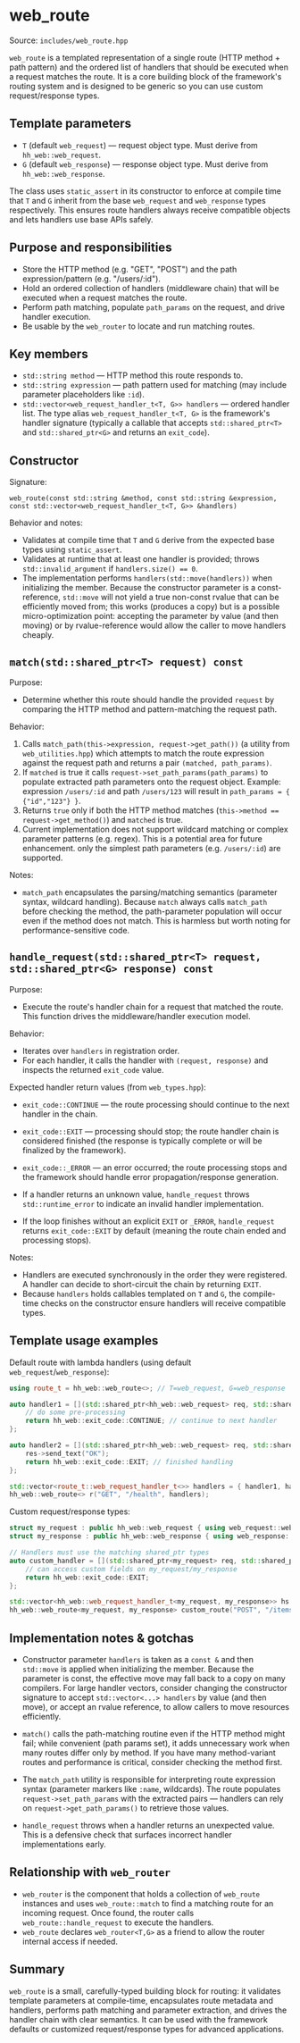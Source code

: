# web_route

Source: `includes/web_route.hpp`

`web_route` is a templated representation of a single route (HTTP method + path pattern) and the ordered list of handlers that should be executed when a request matches the route. It is a core building block of the framework's routing system and is designed to be generic so you can use custom request/response types.

## Template parameters

- `T` (default `web_request`) — request object type. Must derive from `hh_web::web_request`.
- `G` (default `web_response`) — response object type. Must derive from `hh_web::web_response`.

The class uses `static_assert` in its constructor to enforce at compile time that `T` and `G` inherit from the base `web_request` and `web_response` types respectively. This ensures route handlers always receive compatible objects and lets handlers use base APIs safely.

## Purpose and responsibilities

- Store the HTTP method (e.g. "GET", "POST") and the path expression/pattern (e.g. "/users/:id").
- Hold an ordered collection of handlers (middleware chain) that will be executed when a request matches the route.
- Perform path matching, populate `path_params` on the request, and drive handler execution.
- Be usable by the `web_router` to locate and run matching routes.

## Key members

- `std::string method` — HTTP method this route responds to.
- `std::string expression` — path pattern used for matching (may include parameter placeholders like `:id`).
- `std::vector<web_request_handler_t<T, G>> handlers` — ordered handler list. The type alias `web_request_handler_t<T, G>` is the framework's handler signature (typically a callable that accepts `std::shared_ptr<T>` and `std::shared_ptr<G>` and returns an `exit_code`).

## Constructor

Signature:

`web_route(const std::string &method, const std::string &expression, const std::vector<web_request_handler_t<T, G>> &handlers)`

Behavior and notes:

- Validates at compile time that `T` and `G` derive from the expected base types using `static_assert`.
- Validates at runtime that at least one handler is provided; throws `std::invalid_argument` if `handlers.size() == 0`.
- The implementation performs `handlers(std::move(handlers))` when initializing the member. Because the constructor parameter is a const-reference, `std::move` will not yield a true non-const rvalue that can be efficiently moved from; this works (produces a copy) but is a possible micro-optimization point: accepting the parameter by value (and then moving) or by rvalue-reference would allow the caller to move handlers cheaply.

##  `match(std::shared_ptr<T> request) const`

Purpose:

- Determine whether this route should handle the provided `request` by comparing the HTTP method and pattern-matching the request path.

Behavior:

1. Calls `match_path(this->expression, request->get_path())` (a utility from `web_utilities.hpp`) which attempts to match the route expression against the request path and returns a pair `(matched, path_params)`.
2. If `matched` is true it calls `request->set_path_params(path_params)` to populate extracted path parameters onto the request object. Example: expression `/users/:id` and path `/users/123` will result in `path_params = { {"id","123"} }`.
3. Returns `true` only if both the HTTP method matches (`this->method == request->get_method()`) and `matched` is true.
4. Current implementation does not support wildcard matching or complex parameter patterns (e.g. regex). This is a potential area for future enhancement. only the simplest path parameters (e.g. `/users/:id`) are supported.

Notes:

- `match_path` encapsulates the parsing/matching semantics (parameter syntax, wildcard handling). Because `match` always calls `match_path` before checking the method, the path-parameter population will occur even if the method does not match. This is harmless but worth noting for performance-sensitive code.

## `handle_request(std::shared_ptr<T> request, std::shared_ptr<G> response) const`

Purpose:

- Execute the route's handler chain for a request that matched the route. This function drives the middleware/handler execution model.

Behavior:

- Iterates over `handlers` in registration order.
- For each handler, it calls the handler with `(request, response)` and inspects the returned `exit_code` value.

Expected handler return values (from `web_types.hpp`):

- `exit_code::CONTINUE` — the route processing should continue to the next handler in the chain.
- `exit_code::EXIT` — processing should stop; the route handler chain is considered finished (the response is typically complete or will be finalized by the framework).
- `exit_code::_ERROR` — an error occurred; the route processing stops and the framework should handle error propagation/response generation.

- If a handler returns an unknown value, `handle_request` throws `std::runtime_error` to indicate an invalid handler implementation.
- If the loop finishes without an explicit `EXIT` or `_ERROR`, `handle_request` returns `exit_code::EXIT` by default (meaning the route chain ended and processing stops).

Notes:

- Handlers are executed synchronously in the order they were registered. A handler can decide to short-circuit the chain by returning `EXIT`.
- Because `handlers` holds callables templated on `T` and `G`, the compile-time checks on the constructor ensure handlers will receive compatible types.

## Template usage examples

Default route with lambda handlers (using default `web_request`/`web_response`):

```cpp
using route_t = hh_web::web_route<>; // T=web_request, G=web_response

auto handler1 = [](std::shared_ptr<hh_web::web_request> req, std::shared_ptr<hh_web::web_response> res) -> hh_web::exit_code {
    // do some pre-processing
    return hh_web::exit_code::CONTINUE; // continue to next handler
};

auto handler2 = [](std::shared_ptr<hh_web::web_request> req, std::shared_ptr<hh_web::web_response> res) -> hh_web::exit_code {
    res->send_text("OK");
    return hh_web::exit_code::EXIT; // finished handling
};

std::vector<route_t::web_request_handler_t<>> handlers = { handler1, handler2 };
hh_web::web_route<> r("GET", "/health", handlers);
```

Custom request/response types:

```cpp
struct my_request : public hh_web::web_request { using web_request::web_request; /* custom fields */ };
struct my_response : public hh_web::web_response { using web_response::web_response; /* custom helpers */ };

// Handlers must use the matching shared_ptr types
auto custom_handler = [](std::shared_ptr<my_request> req, std::shared_ptr<my_response> res) -> hh_web::exit_code {
    // can access custom fields on my_request/my_response
    return hh_web::exit_code::EXIT;
};

std::vector<hh_web::web_request_handler_t<my_request, my_response>> hs = { custom_handler };
hh_web::web_route<my_request, my_response> custom_route("POST", "/items/:id", hs);
```

## Implementation notes & gotchas

- Constructor parameter `handlers` is taken as a `const &` and then `std::move` is applied when initializing the member. Because the parameter is const, the effective move may fall back to a copy on many compilers. For large handler vectors, consider changing the constructor signature to accept `std::vector<...> handlers` by value (and then move), or accept an rvalue reference, to allow callers to move resources efficiently.

- `match()` calls the path-matching routine even if the HTTP method might fail; while convenient (path params set), it adds unnecessary work when many routes differ only by method. If you have many method-variant routes and performance is critical, consider checking the method first.

- The `match_path` utility is responsible for interpreting route expression syntax (parameter markers like `:name`, wildcards). The route populates `request->set_path_params` with the extracted pairs — handlers can rely on `request->get_path_params()` to retrieve those values.

- `handle_request` throws when a handler returns an unexpected value. This is a defensive check that surfaces incorrect handler implementations early.

## Relationship with `web_router`

- `web_router` is the component that holds a collection of `web_route` instances and uses `web_route::match` to find a matching route for an incoming request. Once found, the router calls `web_route::handle_request` to execute the handlers.
- `web_route` declares `web_router<T,G>` as a friend to allow the router internal access if needed.

## Summary

`web_route` is a small, carefully-typed building block for routing: it validates template parameters at compile-time, encapsulates route metadata and handlers, performs path matching and parameter extraction, and drives the handler chain with clear semantics. It can be used with the framework defaults or customized request/response types for advanced applications.
